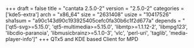 +++
draft = false
title = "cantata 2.5.0-2"
version = "2.5.0-2"
categories = ['kde5-extra']
arch = "x86_64"
size = "2631408"
usize = "10417526"
sha1sum = "a90c143d90c193925405cefc0fa30b6c1f2d677a"
depends = "['qt5-svg>=5.15.0', 'qt5-multimedia>=5.15.0', 'libmtp>=1.1.12-2', 'libmpg123', 'libcdio-paranoia', 'libmusicbrainz>=5.1.0-3', 'vlc', 'perl-uri', 'taglib', 'media-player-info']"
+++
QTx5 and KDE based Client for MPD